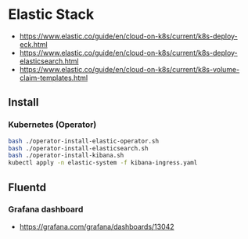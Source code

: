 # Elastic Stack

- https://www.elastic.co/guide/en/cloud-on-k8s/current/k8s-deploy-eck.html
- https://www.elastic.co/guide/en/cloud-on-k8s/current/k8s-deploy-elasticsearch.html
- https://www.elastic.co/guide/en/cloud-on-k8s/current/k8s-volume-claim-templates.html

## Install

### Kubernetes (Operator)

```bash
bash ./operator-install-elastic-operator.sh
bash ./operator-install-elasticsearch.sh
bash ./operator-install-kibana.sh
kubectl apply -n elastic-system -f kibana-ingress.yaml
```

## Fluentd

### Grafana dashboard

- https://grafana.com/grafana/dashboards/13042
